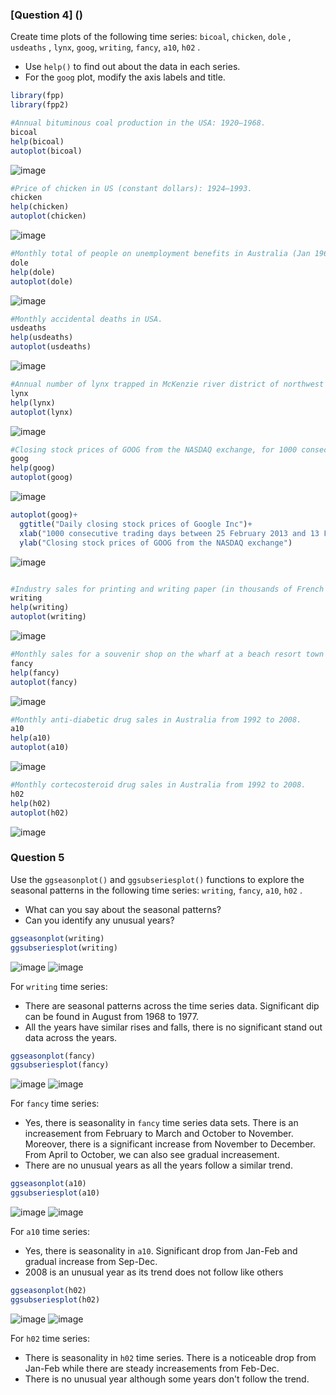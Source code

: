 ### [Question 4] ()

Create time plots of the following time series: `bicoal`, `chicken`, `dole` , `usdeaths` , `lynx`, `goog`, `writing`, `fancy`, `a10`, `h02` .
+ Use `help()` to find out about the data in each series.
+ For the `goog` plot, modify the axis labels and title.

```r
library(fpp)
library(fpp2)

#Annual bituminous coal production in the USA: 1920–1968.
bicoal
help(bicoal)
autoplot(bicoal)
```
![image](https://github.com/user-attachments/assets/6c7031bc-8e21-4703-abef-d0540df1f51d)

```r
#Price of chicken in US (constant dollars): 1924–1993.
chicken
help(chicken)
autoplot(chicken)
```
![image](https://github.com/user-attachments/assets/bba28c15-0b23-4878-aef4-6011b62ed437)

```r
#Monthly total of people on unemployment benefits in Australia (Jan 1965 – Jul 1992).
dole
help(dole)
autoplot(dole)
```
![image](https://github.com/user-attachments/assets/c40d9cda-cdd8-4232-8741-ce30f5b0ac17)

```r
#Monthly accidental deaths in USA.
usdeaths
help(usdeaths)
autoplot(usdeaths)
```
![image](https://github.com/user-attachments/assets/c07f04e4-aeca-40ac-ac29-358c263447a6)

```r
#Annual number of lynx trapped in McKenzie river district of northwest Canada: 1821–1934.
lynx
help(lynx)
autoplot(lynx)
```
![image](https://github.com/user-attachments/assets/d51eacd7-587b-4eac-a1d3-63adcd908555)

```r
#Closing stock prices of GOOG from the NASDAQ exchange, for 1000 consecutive trading days between 25 February 2013 and 13 February 2017. Adjusted for splits. goog200 contains the first 200 observations from goog.
goog
help(goog)
autoplot(goog)
```
![image](https://github.com/user-attachments/assets/7fc1ca0e-5432-401e-b676-35a3131f06e7)

```r
autoplot(goog)+
  ggtitle("Daily closing stock prices of Google Inc")+
  xlab("1000 consecutive trading days between 25 February 2013 and 13 February 2017")+
  ylab("Closing stock prices of GOOG from the NASDAQ exchange")
```
![image](https://github.com/user-attachments/assets/0d94d3c8-1741-4bf3-af63-55f84b7eaa55)

```r

#Industry sales for printing and writing paper (in thousands of French francs): Jan 1963 – Dec 1972.
writing
help(writing)
autoplot(writing)
```
![image](https://github.com/user-attachments/assets/a15bcea7-ee35-42dd-a2c1-2e0434e7b4df)

```r
#Monthly sales for a souvenir shop on the wharf at a beach resort town in Queensland, Australia.
fancy
help(fancy)
autoplot(fancy)
```
![image](https://github.com/user-attachments/assets/3d904803-4dd1-4ce3-b3f2-f40f1d860626)

```r
#Monthly anti-diabetic drug sales in Australia from 1992 to 2008.
a10
help(a10)
autoplot(a10)
```
![image](https://github.com/user-attachments/assets/37387446-3617-4348-9c2a-5fcd53fab808)

```r
#Monthly cortecosteroid drug sales in Australia from 1992 to 2008.
h02
help(h02)
autoplot(h02)
```
![image](https://github.com/user-attachments/assets/df95636a-b96b-4672-8dcb-aaf08940edee)

### Question 5
Use the `ggseasonplot()` and `ggsubseriesplot()` functions to explore the seasonal patterns in the following time series: `writing`, `fancy`, `a10`, `h02` .
+ What can you say about the seasonal patterns?
+ Can you identify any unusual years?

```r
ggseasonplot(writing)
ggsubseriesplot(writing)
```
![image](https://github.com/user-attachments/assets/6a562b2b-7c71-4217-b106-46fc435f3459)
![image](https://github.com/user-attachments/assets/9bbbf66d-c632-4d06-9a0c-0c6c61ca0b4f)

For `writing` time series:
+ There are seasonal patterns across the time series data. Significant dip can be found in August from 1968 to 1977.
+ All the years have similar rises and falls, there is no significant stand out data across the years.

```r
ggseasonplot(fancy)
ggsubseriesplot(fancy)
```
![image](https://github.com/user-attachments/assets/349ee8fe-93f3-4fdb-bfff-6ebfb40a98d7)
![image](https://github.com/user-attachments/assets/94e7d3ab-21b2-400c-9601-99821ae5cc8a)

For `fancy` time series:
+ Yes, there is seasonality in `fancy` time series data sets. There is an increasement from February to March and October to November. Moreover, there is a significant increase from November to December. From April to October, we can also see gradual increasement.
+ There are no unusual years as all the years follow a similar trend.

```r
ggseasonplot(a10)
ggsubseriesplot(a10)
```
![image](https://github.com/user-attachments/assets/730e10fb-7a14-484d-95c1-5afac5611d57)
![image](https://github.com/user-attachments/assets/561cd858-4eb8-40e7-9284-efd058dcb387)

For `a10` time series:
+ Yes, there is seasonality in `a10`. Significant drop from Jan-Feb and gradual increase from Sep-Dec.
+ 2008 is an unusual year as its trend does not follow like others

```r
ggseasonplot(h02)
ggsubseriesplot(h02)
```
![image](https://github.com/user-attachments/assets/230d7aa4-5c3e-4f83-b874-7e15e98df4df)
![image](https://github.com/user-attachments/assets/082c5a9f-8676-4ac4-bc8d-29f0dedbaeb0)

For `h02` time series:
+ There is seasonality in `h02` time series. There is a noticeable drop from Jan-Feb while there are steady increasements from Feb-Dec.
+ There is no unusual year although some years don't follow the trend.